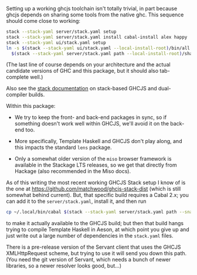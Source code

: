 Setting up a working ghcjs toolchain isn't totally trivial, in part
because ghcjs depends on sharing some tools from the native ghc.  This
sequence should come close to working:

```sh
stack --stack-yaml server/stack.yaml setup
stack --stack-yaml server/stack.yaml install cabal-install alex happy
stack --stack-yaml ui/stack.yaml setup
ln -s $(stack --stack-yaml ui/stack.yaml --local-install-root)/bin/all.js \
  $(stack --stack-yaml server/stack.yaml path --local-install-root)/share/x86_64-osx-ghc-8.0.1/TellMeT-0.1.0.0
```

(The last line of course depends on your architecture and the actual
candidate versions of GHC and this package, but it should also
tab-complete well.)

Also see the [stack
documentation](https://docs.haskellstack.org/en/stable/ghcjs/) on
stack-based GHCJS and dual-compiler builds.

Within this package:

* We try to keep the front- and back-end packages in sync, so if
  something doesn't work well within GHCJS, we'll avoid it on the
  back-end too.

* More specifically, Template Haskell and GHCJS don't play along, and
  this impacts the standard `lens` package.

* Only a somewhat older version of the `miso` browser framework is
  available in the Stackage LTS releases, so we get that directly from
  Hackage (also recommended in the Miso docs).

As of this writing the most recent working GHCJS Stack setup I know of
is the one at https://github.com/matchwood/ghcjs-stack-dist (which is
still somewhat behind current).  But, that specific build requires a
Cabal 2.x; you can add it to the `server/stack.yaml`, install it, and
then run

```sh
cp ~/.local/bin/cabal $(stack --stack-yaml server/stack.yaml path --snapshot-install-root)/bin
```

to make it actually available to the GHCJS build; but then that build
hangs trying to compile Template Haskell in Aeson, at which point you
give up and just write out a large number of dependencies in the
`stack.yaml` files.

There is a pre-release version of the Servant client that uses the
GHCJS XMLHttpRequest scheme, but trying to use it will send you down
this path.  (You need the git version of Servant, which needs a bunch
of newer libraries, so a newer resolver looks good, but...)
